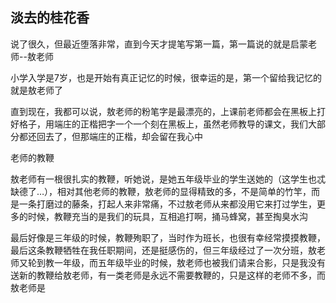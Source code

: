 ## 淡去的桂花香 ##

说了很久，但最近堕落非常，直到今天才提笔写第一篇，第一篇说的就是启蒙老师--敖老师
 
小学入学是7岁，也是开始有真正记忆的时候，很幸运的是，第一个留给我记忆的就是敖老师了
 
直到现在，我都可以说，敖老师的粉笔字是最漂亮的，上课前老师都会在黑板上打好格子，用端庄的正楷把字一个一个刻在黑板上，虽然老师教导的课文，我们大部分都还回去了，但那端庄的正楷，却会留在我心中
 
老师的教鞭
 
敖老师有一根很扎实的教鞭，听她说，是她五年级毕业的学生送她的（这学生也忒缺德了…），相对其他老师的教鞭，敖老师的显得精致的多，不是简单的竹竿，而是一条打磨过的藤条，打起人来非常痛，不过敖老师从来都没用它来打过学生，更多的时候，教鞭充当的是我们的玩具，互相追打啊，捅马蜂窝，甚至掏臭水沟
 
最后好像是三年级的时候，教鞭殉职了，当时作为班长，也很有幸经常摸摸教鞭，最后这条教鞭牺牲在我任职期间，还是挺感伤的，但三年级经过了一次分班，敖老师又轮到教一年级，而五年级毕业的时候，敖老师也被我们请来合影，只是我没有送新的教鞭给敖老师，有一类老师是永远不需要教鞭的，只是这样的老师不多，而敖老师是